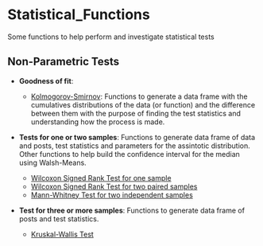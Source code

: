 # Statistical_Functions
Some functions to help perform and investigate statistical tests 

## Non-Parametric Tests
* **Goodness of fit**:
  + [Kolmogorov-Smirnov](https://github.com/vitormarquesr/Statistical_Functions/blob/main/Nonparametric/Kolmogorov%E2%80%93Smirnov.R): Functions to generate a data frame with the cumulatives distributions of the data (or function) and the difference between them with the purpose of finding the test statistics and understanding how the process is made.
* **Tests for one or two samples**: Functions to generate data frame of data and posts, test statistics and parameters for the assintotic distribution. Other functions to help build the confidence interval for the median using Walsh-Means.
  + [Wilcoxon Signed Rank Test for one sample](https://github.com/vitormarquesr/Statistical_Functions/blob/main/Nonparametric/Wilcoxon_Signed_Rank_Test_One_Sample.R)
  + [Wilcoxon Signed Rank Test for two paired samples](https://github.com/vitormarquesr/Statistical_Functions/blob/main/Nonparametric/Wilcox_Signed_Rank_Test_Paired_Samples.R)
  + [Mann-Whitney Test for two independent samples](https://github.com/vitormarquesr/Statistical_Functions/blob/main/Nonparametric/Mann_Whitney.R)

* **Test for three or more samples**: Functions to generate data frame of posts and test statistics.
  + [Kruskal-Wallis Test](https://github.com/vitormarquesr/Statistical_Functions/blob/main/Nonparametric/Kruskal_Wallis.R)

